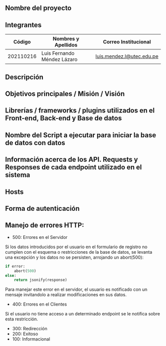## Nombre del proyecto

## Integrantes

| Código    | Nombres y Apellidos         | Correo Institucional                                          |
| --------- | --------------------------- | ------------------------------------------------------------- |
| 202110216 | Luis Fernando Méndez Lázaro | [luis.mendez.l@utec.edu.pe](mailto:luis.mendez.l@utec.edu.pe) |

## Descripción


## Objetivos principales / Misión / Visión


## Librerías / frameworks / plugins utilizados en el Front-end, Back-end y Base de datos

## Nombre del Script a ejecutar para iniciar la base de datos con datos

## Información acerca de los API. Requests y Responses de cada endpoint utilizado en el sistema

## Hosts

## Forma de autenticación

## Manejo de errores HTTP:
- 500: Errores en el Servidor

Si los datos introducidos por el usuario en el formulario de registro no cumplen con el esquema o restricciones de la base de datos, se levanta una excepción y los datos no se persisten, arrojando un abort(500):

```python
if error:
    abort(500)
else:
    return jsonify(response)
```

Para manejar este error en el servidor, el usuario es notificado con un mensaje invitandolo a realizar modificaciones en sus datos.

- 400: Errores en el Clientes

Si el usuario no tiene acceso a un determinado endpoint se le notifica sobre esta restricción.

- 300: Redirección
- 200: Exitoso
- 100: Informacional
